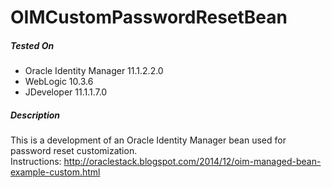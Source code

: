 OIMCustomPasswordResetBean
==========================
##### Tested On
- Oracle Identity Manager 11.1.2.2.0  
- WebLogic 10.3.6  
- JDeveloper 11.1.1.7.0  
  
##### Description  
This is a development of an Oracle Identity Manager bean used for password reset customization.   
Instructions: http://oraclestack.blogspot.com/2014/12/oim-managed-bean-example-custom.html
